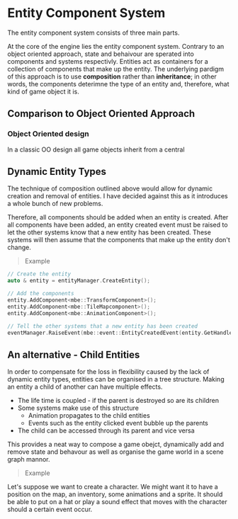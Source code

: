 # Entity Component System

The entity component system consists of three main parts.

At the core of the engine lies the entity component system. Contrary to an object oriented approach, state and behaivour are sperated into components and systems respectivly. Entities act as containers for a collection of components that make up the entity. The underlying pardigm of this approach is to use **composition** rather than **inheritance**; in other words, the components deterimne the type of an entity and, therefore, what kind of game object it is.

## Comparison to Object Oriented Approach

### Object Oriented design

In a classic OO design all game objects inherit from a central


## Dynamic Entity Types

The technique of composition outlined above would allow for dynamic creation and removal of entities. I have decided against this as it introduces a whole bunch of new problems.

<!-- Give example of problem -->

Therefore, all components should be added when an entity is created. After all components have been added, an entity created event must be raised to let the other systems know that a new entity has been created. These systems will then assume that the components that make up the entity don't change.

> Example

```c++
// Create the entity
auto & entity = entityManager.CreateEntity();

// Add the components
entity.AddComponent<mbe::TransformComponent>();
entity.AddComponent<mbe::TileMapcomponent>();
entity.AddComponent<mbe::AnimationComponent>();

// Tell the other systems that a new entity has been created
eventManager.RaiseEvent(mbe::event::EntityCreatedEvent(entity.GetHandleID()));
```

## An alternative - Child Entities

In order to compensate for the loss in flexibility caused by the lack of dynamic entity types, entities can be organised in a tree structure. Making an entity a child of another can have multiple effects.

- The life time is coupled - if the parent is destroyed so are its children
- Some systems make use of this structure
    - Animation propagates to the child entities
    - Events such as the entity clicked event bubble up the parents
- The child can be accessed through its parent and vice versa

This provides a neat way to compose a game obejct, dynamically add and remove state and behavour as well as organise the game world in a scene graph mannor.

> Example

Let's suppose we want to create a character. We might want it to have a position on the map, an inventory, some animations and a sprite. It should be able to put on a hat or play a sound effect that moves with the character should a certain event occur.